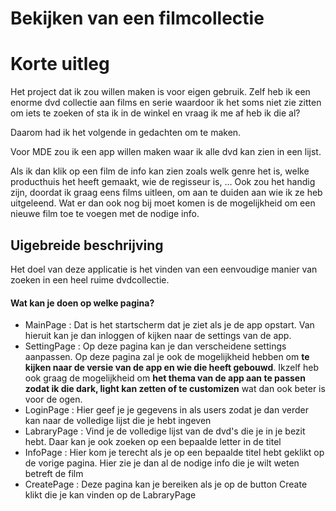 # Bekijken van een filmcollectie

# Korte uitleg
Het project dat ik zou willen maken is voor eigen gebruik. 
Zelf heb ik een enorme dvd collectie aan films en serie waardoor 
ik het soms niet zie zitten om iets te zoeken of sta ik in de winkel en vraag ik me af heb ik die al? 

Daarom had ik het volgende in gedachten om te maken. 

Voor MDE zou ik een app willen maken waar ik alle dvd kan zien in een lijst. 

Als ik dan klik op een film de info kan zien zoals welk genre het is, welke producthuis het heeft gemaakt, wie de regisseur is, … 
Ook zou het handig zijn, doordat ik graag eens films uitleen, om aan te duiden aan wie ik ze heb uitgeleend.
Wat er dan ook nog bij moet komen is de mogelijkheid om een nieuwe film toe te voegen met de nodige info.




## Uigebreide beschrijving
Het doel van deze applicatie is het vinden van een eenvoudige manier van zoeken in een heel ruime dvdcollectie.

#### Wat kan je doen op welke pagina?
- MainPage : Dat is het startscherm dat je ziet als je de app opstart. Van hieruit kan je dan inloggen of kijken naar de settings van de app.
- SettingPage : Op deze pagina kan je dan verscheidene settings aanpassen. Op deze pagina zal je ook de mogelijkheid hebben om **te kijken naar de versie van de app en wie die     heeft gebouwd**. Ikzelf heb ook graag de mogelijkheid om **het thema van de app aan te passen zodat ik die dark, light kan zetten of te customizen** wat dan ook beter is voor de ogen.
- LoginPage : Hier geef je je gegevens in als users zodat je dan verder kan naar de volledige lijst die je hebt ingeven
- LabraryPage : Vind je de volledige lijst van de dvd's die je in je bezit hebt. Daar kan je ook zoeken op een bepaalde letter in de titel
- InfoPage : Hier kom je terecht als je op een bepaalde titel hebt geklikt op de vorige pagina. Hier zie je dan al de nodige info die je wilt weten betreft de film
- CreatePage : Deze pagina kan je bereiken als je op de button Create klikt die je kan vinden op de LabraryPage
